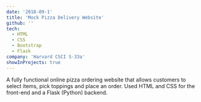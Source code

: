 ```yaml
---
date: '2018-09-1'
title: 'Mock Pizza Delivery Website'
github: ''
tech:
  - HTML
  - CSS
  - Bootstrap
  - Flask
company: 'Harvard CSCI S-33a'
showInProjects: true
---
```


A fully functional online pizza ordering website that allows customers to select items, pick toppings and place an order. Used HTML and CSS for the front-end and a Flask (Python) backend.
